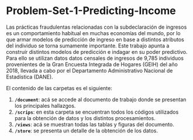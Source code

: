 # Problem-Set-1-Predicting-Income
Las prácticas fraudulentas relacionadas con la subdeclaración de ingresos es un comportamiento habitual en muchas economías del mundo, por lo que armar modelos de predicción de ingreso en base a distintos atributos del individuo se torna sumamente importante. Este trabajo apunta a construír distintos modelos de predicción e indagar en su poder predictivo. Para ello se utilizan datos datos censales de ingresos de 9,785 individuos provenientes de la Gran Encuesta Integrada de Hogares (GEIH) del año 2018, llevada a cabo por el Departamento Administrativo Nacional de Estadística (DANE).

El contenido de las carpetas es el siguiente:
1. **`/document`**: acá se accede al documento de trabajo donde se presentan los principales hallazgos.
2. **`/scrips`**: en esta carpeta se encuentran todos los códigos utilizados para la obtención de datos y los distintos procesamientos.
3. **`/views`**: acá se muestran todas las tablas y figuras del documento.
4. **`/store`**: se presenta un detalle de la obtención de los datos.

